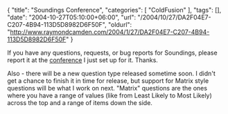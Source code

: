 {
	"title": "Soundings Conference",
	"categories": [
		"ColdFusion"
	],
	"tags": [],
	"date": "2004-10-27T05:10:00+06:00",
	"url": "/2004/10/27/DA2F04E7-C207-4B94-113D5D8982D6F50F",
	"oldurl": "http://www.raymondcamden.com/2004/1/27/DA2F04E7-C207-4B94-113D5D8982D6F50F"
}

If you have any questions, requests, or bug reports for Soundings, please report it at the <a href="http://www.camdenfamily.com/morpheus/forums/forums.cfm?conferenceid=5">conference</a> I just set up for it. Thanks. 

Also - there will be a new question type released sometime soon. I didn't get a chance to finish it in time for release, but support for Matrix style questions will be what I work on next. "Matrix" questions are the ones where you have a range of values (like from Least Likely to Most Likely) across the top and a range of items down the side.